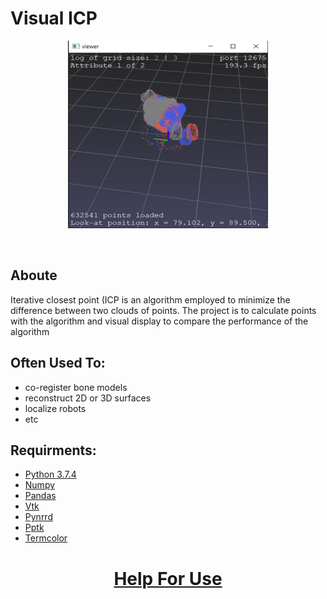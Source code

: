 # Visual ICP
<p align="center"><img src="/Documents/logo.jpg" alt="Visual ICP" width=320 height=300/></p>
<br>

## Aboute
Iterative closest point (ICP is an algorithm employed to minimize the difference between two clouds of points.
The project is to calculate points with the algorithm and visual display to compare the performance of the algorithm

## Often Used To:
 * co-register bone models
 * reconstruct 2D or 3D surfaces
 * localize robots
 * etc


## Requirments:
 * <a href="https://www.python.org/downloads/release/python-374/">Python 3.7.4</a>
 * <a href="https://pypi.org/project/numpy1/">Numpy</a>
 * <a href="https://pypi.org/project/pandas/">Pandas</a>
 * <a href="https://pypi.org/project/vtk/">Vtk</a>
 * <a href="https://pypi.org/project/pynrrd/">Pynrrd</a>
 * <a href="https://pypi.org/project/pptk/">Pptk </a>
 * <a href="https://pypi.org/project/termcolor/">Termcolor</a>



  <a href="/Documents/Report-ENG.pdf"><h1 align="center">Help For Use</h1></a>

